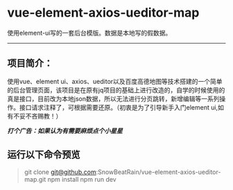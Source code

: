 # vue-element-axios-ueditor-map
使用element-ui写的一套后台模版。数据是本地写的假数据。


----------
## 项目简介： ##

使用vue、element ui、axios、ueditor以及百度高德地图等技术搭建的一个简单的后台管理页面，该项目是在原有jq项目的基础上进行改造的，自学的时候使用的真是接口，目前改为本地json数据，所以无法进行分页跳转，新增编辑等一系列操作。接口请求注释了，可根据需要还原。（初衷是为了引导新手入门element ui,如有不妥不吝赐教！）

***打个广告：如果认为有需要麻烦点个小星星***

## 运行以下命令预览
>git clone git@github.com:SnowBeatRain/vue-element-axios-ueditor-map.git
>npm install
>npm run dev
